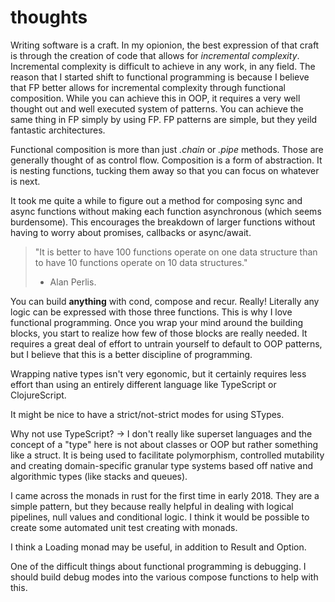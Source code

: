# thoughts
Writing software is a craft. In my opionion, the best expression of that craft is through the creation
of code that allows for *incremental complexity*. Incremental complexity is difficult to achieve in
any work, in any field. The reason that I started shift to functional programming is because I believe
that FP better allows for incremental complexity through functional composition. While you can achieve
this in OOP, it requires a very well thought out and well executed system of patterns. You can achieve
the same thing in FP simply by using FP. FP patterns are simple, but they yeild fantastic architectures.

Functional composition is more than just *.chain* or *.pipe* methods. Those are generally thought of
as control flow. Composition is a form of abstraction. It is nesting functions, tucking them away so
that you can focus on whatever is next.

It took me quite a while to figure out a method for composing sync and async functions without
making each function asynchronous (which seems burdensome). This encourages the breakdown of larger
functions without having to worry about promises, callbacks or async/await.

> "It is better to have 100 functions operate on one data structure than to have 10 functions operate 
on 10 data structures." 
> - Alan Perlis.

You can build **anything** with cond, compose and recur. Really! Literally any logic can be expressed
with those three functions. This is why I love functional programming. Once you wrap your mind around
the building blocks, you start to realize how few of those blocks are really needed. It requires a 
great deal of effort to untrain yourself to default to OOP patterns, but I believe that this is a 
better discipline of programming.

Wrapping native types isn't very egonomic, but it certainly requires less effort than using an
entirely different language like TypeScript or ClojureScript.

It might be nice to have a strict/not-strict modes for using STypes.

Why not use TypeScript? -> I don't really like superset languages and the concept of a "type" here
is not about classes or OOP but rather something like a struct. It is being used to facilitate
polymorphism, controlled mutability and creating domain-specific granular type systems based off
native and algorithmic types (like stacks and queues).

I came across the monads in rust for the first time in early 2018. They are a simple pattern, but
they because really helpful in dealing with logical pipelines, null values and conditional logic. I 
think it would be possible to create some automated unit test creating with monads.

I think a Loading monad may be useful, in addition to Result and Option.

One of the difficult things about functional programming is debugging. I should build debug modes
into the various compose functions to help with this.